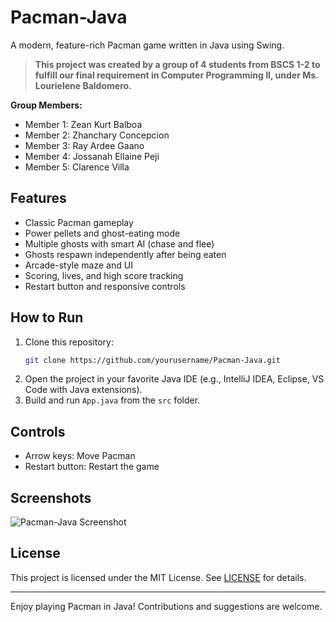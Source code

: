 # Pacman-Java

A modern, feature-rich Pacman game written in Java using Swing.

> **This project was created by a group of 4 students from BSCS 1-2 to fulfill our final requirement in Computer Programming II, under Ms. Lourielene Baldomero.**

**Group Members:**
- Member 1: Zean Kurt Balboa
- Member 2: Zhanchary Concepcion
- Member 3: Ray Ardee Gaano
- Member 4: Jossanah Ellaine Peji
- Member 5: Clarence Villa

## Features
- Classic Pacman gameplay
- Power pellets and ghost-eating mode
- Multiple ghosts with smart AI (chase and flee)
- Ghosts respawn independently after being eaten
- Arcade-style maze and UI
- Scoring, lives, and high score tracking
- Restart button and responsive controls

## How to Run
1. Clone this repository:
   ```sh
   git clone https://github.com/yourusername/Pacman-Java.git
   ```
2. Open the project in your favorite Java IDE (e.g., IntelliJ IDEA, Eclipse, VS Code with Java extensions).
3. Build and run `App.java` from the `src` folder.

## Controls
- Arrow keys: Move Pacman
- Restart button: Restart the game

## Screenshots
![Pacman-Java Screenshot](screenshot.png)

## License
This project is licensed under the MIT License. See [LICENSE](LICENSE) for details.

---

Enjoy playing Pacman in Java! Contributions and suggestions are welcome.
